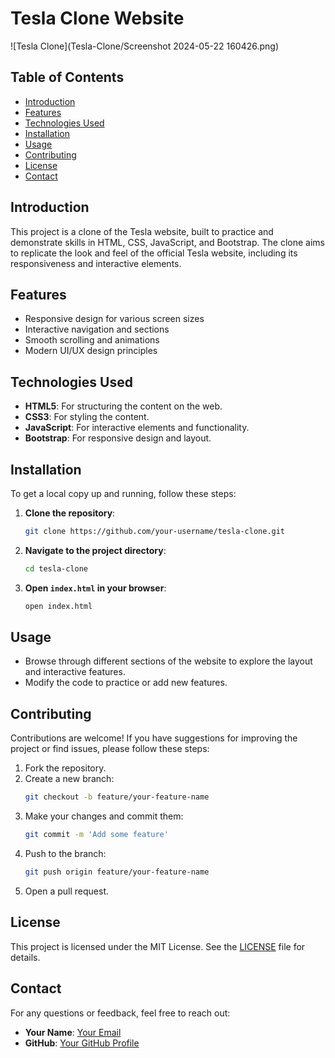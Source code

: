 # Tesla Clone Website

![Tesla Clone](Tesla-Clone/Screenshot 2024-05-22 160426.png)

## Table of Contents
- [Introduction](#introduction)
- [Features](#features)
- [Technologies Used](#technologies-used)
- [Installation](#installation)
- [Usage](#usage)
- [Contributing](#contributing)
- [License](#license)
- [Contact](#contact)

## Introduction
This project is a clone of the Tesla website, built to practice and demonstrate skills in HTML, CSS, JavaScript, and Bootstrap. The clone aims to replicate the look and feel of the official Tesla website, including its responsiveness and interactive elements.

## Features
- Responsive design for various screen sizes
- Interactive navigation and sections
- Smooth scrolling and animations
- Modern UI/UX design principles

## Technologies Used
- **HTML5**: For structuring the content on the web.
- **CSS3**: For styling the content.
- **JavaScript**: For interactive elements and functionality.
- **Bootstrap**: For responsive design and layout.

## Installation
To get a local copy up and running, follow these steps:

1. **Clone the repository**:
    ```sh
    git clone https://github.com/your-username/tesla-clone.git
    ```

2. **Navigate to the project directory**:
    ```sh
    cd tesla-clone
    ```

3. **Open `index.html` in your browser**:
    ```sh
    open index.html
    ```

## Usage
- Browse through different sections of the website to explore the layout and interactive features.
- Modify the code to practice or add new features.

## Contributing
Contributions are welcome! If you have suggestions for improving the project or find issues, please follow these steps:

1. Fork the repository.
2. Create a new branch:
    ```sh
    git checkout -b feature/your-feature-name
    ```
3. Make your changes and commit them:
    ```sh
    git commit -m 'Add some feature'
    ```
4. Push to the branch:
    ```sh
    git push origin feature/your-feature-name
    ```
5. Open a pull request.

## License
This project is licensed under the MIT License. See the [LICENSE](LICENSE) file for details.

## Contact
For any questions or feedback, feel free to reach out:

- **Your Name**: [Your Email](mailto:your-email@example.com)
- **GitHub**: [Your GitHub Profile](https://github.com/your-username)
